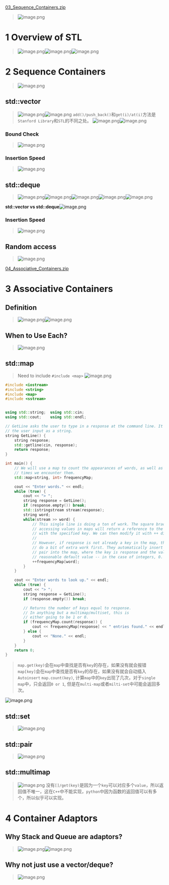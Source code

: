 [03_Sequence_Containers.zip](https://www.yuque.com/attachments/yuque/0/2023/zip/12393765/1675431969441-5bf9d841-99ec-4987-94a1-4aa74baa7581.zip)
> ![image.png](./STD_Containers.assets/20231114_1942321961.png)



# 1 Overview of STL
> ![image.png](./STD_Containers.assets/20231114_1942337957.png)![image.png](./STD_Containers.assets/20231114_1942352181.png)![image.png](./STD_Containers.assets/20231114_1942373796.png)



# 2 Sequence Containers
> ![image.png](./STD_Containers.assets/20231114_1942392337.png)


## std::vector
> ![image.png](./STD_Containers.assets/20231114_1942416769.png)![image.png](./STD_Containers.assets/20231114_1942437782.png)
> `add()/push_back()`和`get(i)/at(i)`方法是`Stanford Library`和`STL`的不同之处。
> ![image.png](./STD_Containers.assets/20231114_1942447388.png)![image.png](./STD_Containers.assets/20231114_1942471905.png)



### Bound Check
> ![image.png](./STD_Containers.assets/20231114_1942496318.png)



### Insertion Speed
> ![image.png](./STD_Containers.assets/20231114_1942509228.png)



## std::deque
> ![image.png](./STD_Containers.assets/20231114_1942522212.png)![image.png](./STD_Containers.assets/20231114_1942541169.png)![image.png](./STD_Containers.assets/20231114_1942565886.png)![image.png](./STD_Containers.assets/20231114_1942587137.png)![image.png](./STD_Containers.assets/20231114_1943007387.png)

**std::vector vs std::deque**![image.png](./STD_Containers.assets/20231114_1943027234.png)


### Insertion Speed
> ![image.png](./STD_Containers.assets/20231114_1943036393.png)



## Random access
> ![image.png](./STD_Containers.assets/20231114_1943059846.png)



[04_Associative_Containers.zip](https://www.yuque.com/attachments/yuque/0/2023/zip/12393765/1693582518384-98a364d1-d32b-44f0-a66e-e1ad9e7dadfe.zip)
# 3 Associative Containers
## Definition
> ![image.png](./STD_Containers.assets/20231114_1943076794.png)![image.png](./STD_Containers.assets/20231114_1943098896.png)



## When to Use Each?
> ![image.png](./STD_Containers.assets/20231114_1943113485.png)



## std::map
> Need to include `#include <map>`
> ![image.png](./STD_Containers.assets/20231114_1943126973.png)

```cpp
#include <iostream>
#include <string>
#include <map>
#include <sstream>


using std::string;  using std::cin;
using std::cout;    using std::endl;

// GetLine asks the user to type in a response at the command line. It returns
// the user input as a string.
string GetLine() {
    string response;
    std::getline(cin, response);
    return response;
}

int main() {
    // We will use a map to count the appearances of words, as well as how many
    // times we encounter them.
    std::map<string, int> frequencyMap;

    cout << "Enter words." << endl;
    while (true) {
        cout << "> ";
        string response = GetLine();
        if (response.empty()) break;
        std::istringstream stream(response);
        string word;
        while(stream >> word) {
            // This single line is doing a ton of work. The square bracket notation for
            // accessing values in maps will return a reference to the value associated
            // with the specified key. We can then modify it with ++ directly.
            //
            // However, if response is not already a key in the map, the square brackets
            // do a bit of extra work first. They automatically insert a new key-value
            // pair into the map, where the key is response and the value is a
            // reasonable default value -- in the case of integers, 0.
            ++frequencyMap[word];
        }
    }

    cout << "Enter words to look up." << endl;
    while (true) {
        cout << "> ";
        string response = GetLine();
        if (response.empty()) break;

        // Returns the number of keys equal to response.
        // In anything but a multimap/multiset, this is
        // either going to be 1 or 0.
        if (frequencyMap.count(response)) {
            cout << frequencyMap[response] << " entries found." << endl;
        } else {
            cout << "None." << endl;
        }
    }
    return 0;
}
```
> `map.get(key)`会在`map`中查找是否有`key`的存在，如果没有就会报错
> `map[key]`会在`map`中查找是否有`key`的存在，如果没有就会自动插入`Autoinsert`
> `map.count(key)`, 计算`map`中的`key`出现了几次，对于`single map`中，只会返回`0 or 1`, 但是在`multi-map`或者`milti-set`中可能会返回多次。


![image.png](./STD_Containers.assets/20231114_1943133300.png)


## std::set
> ![image.png](./STD_Containers.assets/20231114_1943152855.png)


## std::pair
> ![image.png](./STD_Containers.assets/20231114_1943182466.png)



## std::multimap
> ![image.png](./STD_Containers.assets/20231114_1943209616.png)
> 没有`[]/get(key)`是因为一个`key`可以对应多个`value`，所以返回值不唯一，这在`C++`中不能实现，`python`中因为函数的返回值可以有多个，所以似乎可以实现。



# 4 Container Adaptors
## Why Stack and Queue are adaptors?
> ![image.png](./STD_Containers.assets/20231114_1943225426.png)![image.png](./STD_Containers.assets/20231114_1943246270.png)


## Why not just use a vector/deque?
> ![image.png](./STD_Containers.assets/20231114_1943261285.png)



